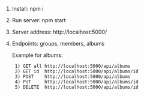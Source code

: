 1) Install: npm i
2) Run server: npm start

3) Server address: http://localhost:5000/

4) Endpoints: groups, members, albums

	Example for albums:
	
		1) GET all http://localhost:5000/api/albums
		2) GET id  http://localhost:5000/api/albums/id
		3) POST    http://localhost:5000/api/albums
		4) PUT     http://localhost:5000/api/albums/id
		5) DELETE  http://localhost:5000/api/albums/id

